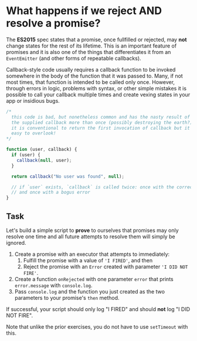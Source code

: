# What happens if we reject AND resolve a promise?

The **ES2015** spec states that a promise, once fullfilled or rejected, may
**not** change states for the rest of its lifetime.  This is an important
feature of promises and it is also one of the things that differentiates it
from an `EventEmitter` (and other forms of repeatable callbacks).

Callback-style code usually requires a callback function to be invoked
somewhere in the body of the function that it was passed to.  Many, if not
most times, that function is intended to be called only once.  However, through
errors in logic, problems with syntax, or other simple mistakes it is
possible to call your callback multiple times and create vexing states in your
app or insidious bugs.

```js
/*
  this code is bad, but nonetheless common and has the nasty result of calling
  the supplied callback more than once (possibly destroying the earth?)
  it is conventional to return the first invocation of callback but it's
  easy to overlook!
*/

function (user, callback) {
  if (user) {
    callback(null, user);
  }

  return callback("No user was found", null);

  // if `user` exists, `callback` is called twice: once with the correct value
  // and once with a bogus error
}
```

## Task

Let's build a simple script to **prove** to ourselves that promises may only
resolve one time and all future attempts to resolve them will simply be ignored.

1. Create a promise with an executor that attempts to immediately:
   1. Fulfill the promise with a value of `'I FIRED'`, and then
   2. Reject the promise with an `Error` created with parameter `'I DID NOT
      FIRE'`.
2. Create a function `onRejected` with one parameter `error` that prints
   `error.message` with `console.log`.
3. Pass `console.log` and the function you just created as the two parameters
   to your promise's `then` method.

If successful, your script should only log "I FIRED" and should **not** log
"I DID NOT FIRE".

Note that unlike the prior exercises, you do not have to use `setTimeout` with
this.
